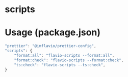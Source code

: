 # scripts

# Usage (package.json)

```js
"prettier": "@imflavio/prettier-config",
"scripts": {
    "format:all": "flavio-scripts --format:all",
    "format:check": "flavio-scripts --format:check",
    "ts:check": "flavio-scripts --ts:check",
}
```
